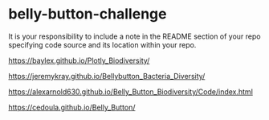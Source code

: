 # belly-button-challenge

It is your responsibility to include a note in the README section of your repo specifying code source and its location within your repo. 

https://baylex.github.io/Plotly_Biodiversity/

https://jeremykray.github.io/Bellybutton_Bacteria_Diversity/

https://alexarnold630.github.io/Belly_Button_Biodiversity/Code/index.html

https://cedoula.github.io/Belly_Button/

